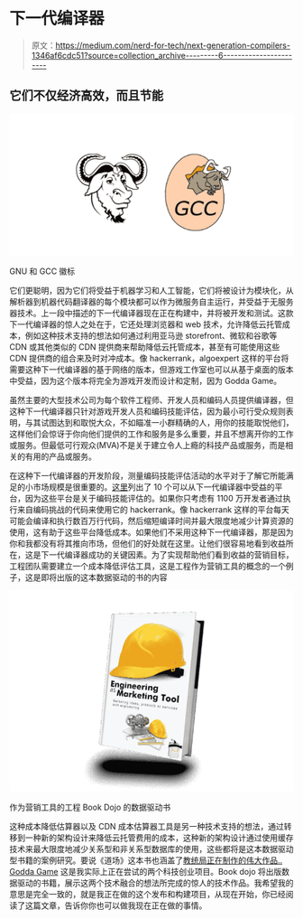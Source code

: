 # 下一代编译器

> 原文：<https://medium.com/nerd-for-tech/next-generation-compilers-1346af6cdc51?source=collection_archive---------6----------------------->

## 它们不仅经济高效，而且节能

![](img/95b4b562267177dd84bb26454c6f5cd1.png)

GNU 和 GCC 徽标

它们更聪明，因为它们将受益于机器学习和人工智能，它们将被设计为模块化，从解析器到机器代码翻译器的每个模块都可以作为微服务自主运行，并受益于无服务器技术。上一段中描述的下一代编译器现在正在构建中，并将被开发和测试。这款下一代编译器的惊人之处在于，它还处理浏览器和 web 技术，允许降低云托管成本，例如这种技术支持的想法如何通过利用亚马逊 storefront、微软和谷歌等 CDN 或其他类似的 CDN 提供商来帮助降低云托管成本，甚至有可能使用这些 CDN 提供商的组合来及时对冲成本。像 hackerrank，algoexpert 这样的平台将需要这种下一代编译器的基于网络的版本，但游戏工作室也可以从基于桌面的版本中受益，因为这个版本将完全为游戏开发而设计和定制，因为 Godda Game。

虽然主要的大型技术公司为每个软件工程师、开发人员和编码人员提供编译器，但这种下一代编译器只针对游戏开发人员和编码技能评估，因为最小可行受众规则表明，与其试图达到和取悦大众，不如瞄准一小群精确的人，用你的技能取悦他们，这样他们会惊讶于你向他们提供的工作和服务是多么重要，并且不想离开你的工作或服务。但最低可行观众(MVA)不是关于建立令人上瘾的科技产品或服务，而是相关的有用的产品或服务。

在这种下一代编译器的开发阶段，测量编码技能评估活动的水平对于了解它所能满足的小市场规模是很重要的。[这里](https://www.g2.com/products/hackerrank-developer-skills-platform/competitors/alternatives)列出了 10 个可以从下一代编译器中受益的平台，因为这些平台是关于编码技能评估的。如果你只考虑有 1100 万开发者通过执行来自编码挑战的代码来使用它的 hackerrank。像 hackerrank 这样的平台每天可能会编译和执行数百万行代码，然后缩短编译时间并最大限度地减少计算资源的使用，这有助于这些平台降低成本。如果他们不采用这种下一代编译器，那是因为你和我都没有将其推向市场，但他们的好处就在这里。让他们很容易地看到收益所在，这是下一代编译器成功的关键因素。为了实现帮助他们看到收益的营销目标，工程团队需要建立一个成本降低评估工具，这是工程作为营销工具的概念的一个例子，这是即将出版的这本数据驱动的书的内容

![](img/4639bf8a2297ea02234ab975192ea672.png)

作为营销工具的工程 Book Dojo 的数据驱动书

这种成本降低估算器以及 CDN 成本估算器工具是另一种技术支持的想法，通过转移到一种新的架构设计来降低云托管费用的成本，这种新的架构设计通过使用缓存技术来最大限度地减少关系型和非关系型数据库的使用，这些都将是这本数据驱动型书籍的案例研究。要说《道场》这本书也涵盖了[教统局正在制作的伟大作品..](https://mkrdiop.medium.com/black-women-led-vc-fund-8f5b2698384f) [Godda Game](https://mkrdiop.medium.com/list/godda-game-598649249472) 这是我实际上正在尝试的两个科技创业项目。Book dojo 将出版数据驱动的书籍，展示这两个技术融合的想法所完成的惊人的技术作品。我希望我的意思是完全一致的，就是我正在做的这个发布和构建项目，从现在开始，你已经阅读了这篇文章，告诉你你也可以做我现在正在做的事情。
